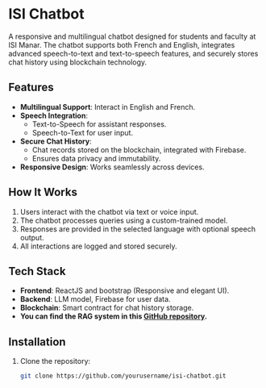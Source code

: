 # ISI Chatbot

A responsive and multilingual chatbot designed for students and faculty at ISI Manar. The chatbot supports both French and English, integrates advanced speech-to-text and text-to-speech features, and securely stores chat history using blockchain technology.

## Features
- **Multilingual Support**: Interact in English and French.
- **Speech Integration**: 
  - Text-to-Speech for assistant responses.
  - Speech-to-Text for user input.
- **Secure Chat History**: 
  - Chat records stored on the blockchain, integrated with Firebase.
  - Ensures data privacy and immutability.
- **Responsive Design**: Works seamlessly across devices.

## How It Works
1. Users interact with the chatbot via text or voice input.
2. The chatbot processes queries using a custom-trained model.
3. Responses are provided in the selected language with optional speech output.
4. All interactions are logged and stored securely.

## Tech Stack
- **Frontend**: ReactJS and bootstrap (Responsive and elegant UI).
- **Backend**: LLM model, Firebase for user data.
- **Blockchain**: Smart contract for chat history storage.
- **You can find the RAG system in this [GitHub repository](https://github.com/AbderrazagB/isi-chatbot-backend).**

## Installation
1. Clone the repository:
   ```bash
   git clone https://github.com/yourusername/isi-chatbot.git
